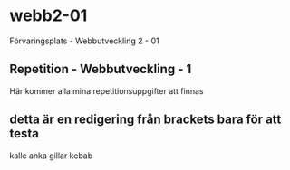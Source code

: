 # webb2-01
Förvaringsplats - Webbutveckling 2 - 01
## Repetition - Webbutveckling - 1
Här kommer alla mina repetitionsuppgifter att finnas
## detta är en redigering från brackets bara för att testa
kalle anka gillar kebab